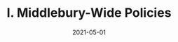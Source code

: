 ---
slug: "/pages/iv.-policies-for-the-institute/c.-faculty-handbook"
date: "2021-05-01"
title: "I. Middlebury-Wide Policies"
---